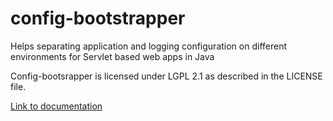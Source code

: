 config-bootstrapper
===================

Helps separating application and logging configuration on different environments for Servlet based web apps in Java

Config-bootsrapper is licensed under LGPL 2.1 as described in the LICENSE file.

<a href="http://htmlpreview.github.com/?https://raw.github.com/chilmers/config-bootstrapper/master/target/site/com/chilmers/configbootstrapper/ConfigServletContextListener.html">Link to documentation</a>
